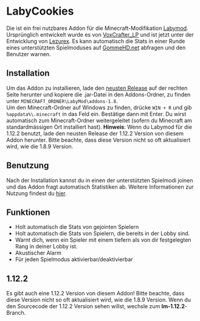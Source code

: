 # LabyCookies
Die ist ein frei nutzbares Addon für die Minecraft-Modifikation [Labymod](https://labymod.net). Ursprünglich entwickelt wurde es von [VoxCrafter_LP](https://github.com/VoxCrafterLP) und ist jetzt unter der Entwicklung von [Lezurex](https://github.com/Lezurex). Es kann automatisch die Stats in einer Runde eines unterstützten Spielmoduses auf [GommeHD.net](https://gommehd.net) abfragen und den Benutzer warnen.

## Installation
Um das Addon zu installieren, lade den [neusten Release](https://github.com/Lezurex/LabyCookies/releases) auf der rechten Seite herunter und kopiere die .jar-Datei in den Addons-Ordner, zu finden unter `MINECRAFT_ORDNER\LabyMod\addons-1.8`. <br>
Um den Minecraft-Ordner auf Windows zu finden, drücke `WIN + R` und gib `%appdata%\.minecraft` in das Feld ein. Bestätige dann mit Enter. Du wirst automatisch zum Minecraft-Ordner weitergeleitet (sofern du Minecraft am standardmässigen Ort installiert hast).
**Hinweis**: Wenn du Labymod für die 1.12.2 benutzt, lade den neusten Release der 1.12.2 Version von diesem Addon herunter. Bitte beachte, dass diese Version nicht so oft aktualisiert wird, wie die 1.8.9 Version.

## Benutzung
Nach der Installation kannst du in einen der unterstützten Spielmodi joinen und das Addon fragt automatisch Statistiken ab.
Weitere Informationen zur Nutzung findest du [hier](https://github.com/Lezurex/LabyCookies/wiki).

## Funktionen
- Holt automatisch die Stats von gejointen Spielern
- Holt automatisch die Stats von Spielern, die bereits in der Lobby sind.
- Warnt dich, wenn ein Spieler mit einem tiefern als von dir festgelegten Rang in deiner Lobby ist.
- Akustischer Alarm
- Für jeden Spielmodus aktivierbar/deaktivierbar

## 1.12.2
Es gibt auch eine 1.12.2 Version von diesem Addon! Bitte beachte, dass diese Version nicht so oft aktualisiert wird, wie die 1.8.9 Version. Wenn du den Sourcecode der 1.12.2 Version sehen willst, wechsle zum **lm-1.12.2**-Branch.
